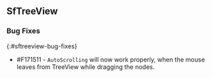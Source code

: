## SfTreeView

### Bug Fixes
{:#sftreeview-bug-fixes}

* \#F171511 - `AutoScrolling` will now work properly, when the mouse leaves from TreeView while dragging the nodes.
